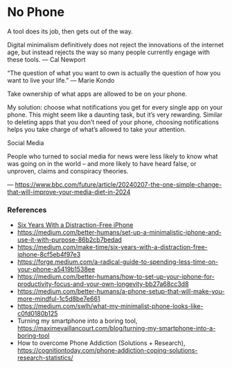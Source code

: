 # No Phone

A tool does its job, then gets out of the way.

Digital minimalism definitively does not reject the innovations of the internet age, but instead rejects the way so many people currently engage with these tools.
— Cal Newport

“The question of what you want to own is actually the question of how you want to live your life.”
— Marie Kondo

Take ownership of what apps are allowed to be on your phone.

My solution: choose what notifications you get for every single app on your phone. This might seem like a daunting task, but it’s very rewarding. Similar to deleting apps that you don’t need of your phone, choosing notifications helps you take charge of what’s allowed to take your attention.

Social Media

People who turned to social media for news were less likely to know what was going on in the world – and more likely to have heard false, or unproven, claims and conspiracy theories.

— https://www.bbc.com/future/article/20240207-the-one-simple-change-that-will-improve-your-media-diet-in-2024



### References

- [Six Years With a Distraction-Free iPhone](https://medium.com/make-time/six-years-with-a-distraction-free-iphone-8cf5eb4f97e3)
- https://medium.com/better-humans/set-up-a-minimalistic-iphone-and-use-it-with-purpose-86b2cb7bedad
- https://medium.com/make-time/six-years-with-a-distraction-free-iphone-8cf5eb4f97e3
- https://forge.medium.com/a-radical-guide-to-spending-less-time-on-your-phone-a5419b1538ee
- https://medium.com/better-humans/how-to-set-up-your-iphone-for-productivity-focus-and-your-own-longevity-bb27a68cc3d8
- https://medium.com/better-humans/a-phone-setup-that-will-make-you-more-mindful-1c5d8be7e661
- https://medium.com/swlh/what-my-minimalist-phone-looks-like-c0fd0180b125
- Turning my smartphone into a boring tool, https://maximevaillancourt.com/blog/turning-my-smartphone-into-a-boring-tool
- How to overcome Phone Addiction (Solutions + Research), https://cognitiontoday.com/phone-addiction-coping-solutions-research-statistics/